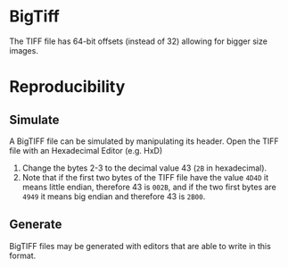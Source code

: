 # BigTiff
The TIFF file has 64-bit offsets (instead of 32) allowing for bigger size images.
# Reproducibility
## Simulate
A BigTIFF file can be simulated by manipulating its header.
Open the TIFF file with an Hexadecimal Editor (e.g. HxD)

1. Change the bytes 2-3 to the decimal value 43 (`2B` in hexadecimal).
2. Note that if the first two bytes of the TIFF file have the value `4D4D` it means little endian, therefore 43 is `002B`, and if the two first bytes are `4949` it means big endian and therefore 43 is `2B00`.

## Generate
BigTIFF files may be generated with editors that are able to write in this format.
